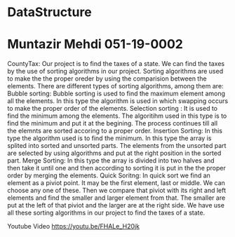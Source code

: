 # DataStructure
Muntazir Mehdi
051-19-0002
====================
CountyTax:
Our project is to find the taxes of a state. We can  find the taxes by the use of sorting algorithms in our project. 
Sorting algorithms are used to make the the proper oreder by using the comparision between the elements.
There are different types of sorting algorithms, among them are:
Bubble sorting:
Bubble sorting is used to find the maximum element among all the elements. In this type the algorithm is used in which 
swapping occurs to make the proper order of the elements.
Selection sorting :
It is used to find the minimum among the elements. The algoritihm used in this type is to find the minimum and put it at the 
begining. The process continues till all the elemnts are sorted accoring to a proper order.
Insertion Sorting:
In this type the algorithm used is to find the minimum. In this type the array is splited into sorted and unsorted parts.
The elements from the unsorted part are selected by using algorithms and put at the right position in the sorted part.
Merge Sorting:
In this type the array is divided into two halves and then take it until one and then according to sorting it is put in the
the proper order by merging the elements.
Quick Soritng:
In quick sort we find an element as a piviot point. It may be the first element, last or middle. We can choose any one of 
these. Then we compare that piviot with its right and left elements and find the smaller and larger element from that.
The smaller are put at the left of that piviot and the larger are at the right side.
We have use all these sorting algorithms in our project to find the taxes of a state. 


Youtube Video
https://youtu.be/FHALe_H20jk
